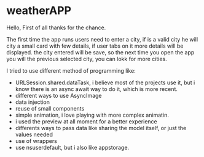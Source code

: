 # weatherAPP

Hello,
First of all thanks for the chance.

The first time the app runs users need to enter a city, if is a valid city he will city a small card with few details, if user tabs on it more details will be displayed.
the city entered will be save, so the next time you open the app you will the previous selected city, you can lokk for more cities.



I tried to use different method of programming like:
- URLSession.shared.dataTask, i believe most of the projects use it, but i know there is an async await way to do it, which is more recent.
- different ways to use AsyncImage
- data injection
- reuse of small components
- simple animation, i love playing with more complex animatin.
- i used the preview at all moment for a better experience
- differents ways to pass data like sharing the model itself, or just the values needed
- use of wrappers
- use nsuserdefault, but i also like appstorage.
